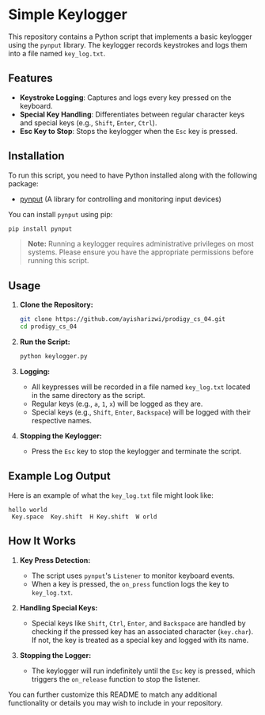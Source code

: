 # Simple Keylogger

This repository contains a Python script that implements a basic keylogger using the `pynput` library. The keylogger records keystrokes and logs them into a file named `key_log.txt`.

## Features

- **Keystroke Logging**: Captures and logs every key pressed on the keyboard.
- **Special Key Handling**: Differentiates between regular character keys and special keys (e.g., `Shift`, `Enter`, `Ctrl`).
- **Esc Key to Stop**: Stops the keylogger when the `Esc` key is pressed.

## Installation

To run this script, you need to have Python installed along with the following package:

- [pynput](https://pypi.org/project/pynput/) (A library for controlling and monitoring input devices)

You can install `pynput` using pip:

```bash
pip install pynput
```

> **Note:** Running a keylogger requires administrative privileges on most systems. Please ensure you have the appropriate permissions before running this script.

## Usage

1. **Clone the Repository:**

   ```bash
   git clone https://github.com/ayisharizwi/prodigy_cs_04.git
   cd prodigy_cs_04
   ```

2. **Run the Script:**

   ```bash
   python keylogger.py
   ```

3. **Logging:**

   - All keypresses will be recorded in a file named `key_log.txt` located in the same directory as the script.
   - Regular keys (e.g., `a`, `1`, `x`) will be logged as they are.
   - Special keys (e.g., `Shift`, `Enter`, `Backspace`) will be logged with their respective names.

4. **Stopping the Keylogger:**

   - Press the `Esc` key to stop the keylogger and terminate the script.

## Example Log Output

Here is an example of what the `key_log.txt` file might look like:

```
hello world 
 Key.space  Key.shift  H Key.shift  W orld 
```

## How It Works

1. **Key Press Detection:**
   - The script uses `pynput`'s `Listener` to monitor keyboard events.
   - When a key is pressed, the `on_press` function logs the key to `key_log.txt`.

2. **Handling Special Keys:**
   - Special keys like `Shift`, `Ctrl`, `Enter`, and `Backspace` are handled by checking if the pressed key has an associated character (`key.char`). If not, the key is treated as a special key and logged with its name.

3. **Stopping the Logger:**
   - The keylogger will run indefinitely until the `Esc` key is pressed, which triggers the `on_release` function to stop the listener.


You can further customize this README to match any additional functionality or details you may wish to include in your repository.
